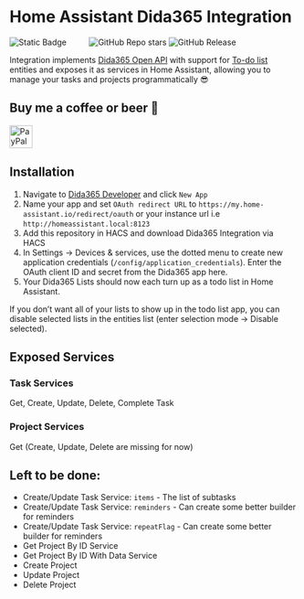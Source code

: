 # Home Assistant Dida365 Integration

![Static Badge](https://img.shields.io/badge/made%20with-fun-green?style=for-the-badge)‎ ‎ ‎ ‎ ‎ ‎ ‎ ‎ ‎ ‎
![GitHub Repo stars](https://img.shields.io/github/stars/Jkker/dida365-home-assistant?style=for-the-badge&color=%23AFB0CC)
![GitHub Release](https://img.shields.io/github/v/release/Jkker/dida365-home-assistant?style=for-the-badge&color=%231CB00A)

Integration implements [Dida365 Open API](https://developer.dida365.com/docs#/openapi) with support for [To-do list](https://www.home-assistant.io/integrations/todo/) entities and exposes it as services in Home Assistant, allowing you to manage your tasks and projects programmatically 😎

## Buy me a coffee or beer 🍻
<a href="https://paypal.me/hantick" target="_blank" rel="noopener noreferrer">
    <img src="https://www.paypalobjects.com/marketing/web/logos/paypal-mark-color.svg" alt="PayPal" height="40"></a>

## Installation

1. Navigate to [Dida365 Developer](https://developer.dida365.com/manage) and click `New App`
2. Name your app and set `OAuth redirect URL` to `https://my.home-assistant.io/redirect/oauth` or your instance url i.e `http://homeassistant.local:8123`
3. Add this repository in HACS and download Dida365 Integration via HACS
4. In Settings → Devices & services, use the dotted menu to create new application credentials (`/config/application_credentials`). Enter the OAuth client ID and secret from the Dida365 app here.
5. Your Dida365 Lists should now each turn up as a todo list in Home Assistant.

If you don’t want all of your lists to show up in the todo list app, you can disable selected lists in the entities list
(enter selection mode → Disable selected).

## Exposed Services

### Task Services

Get, Create, Update, Delete, Complete Task

### Project Services

Get (Create, Update, Delete are missing for now)

## Left to be done:

- Create/Update Task Service: `items` - The list of subtasks
- Create/Update Task Service: `reminders` - Can create some better builder for reminders
- Create/Update Task Service: `repeatFlag` - Can create some better builder for reminders
- Get Project By ID Service
- Get Project By ID With Data Service
- Create Project
- Update Project
- Delete Project
